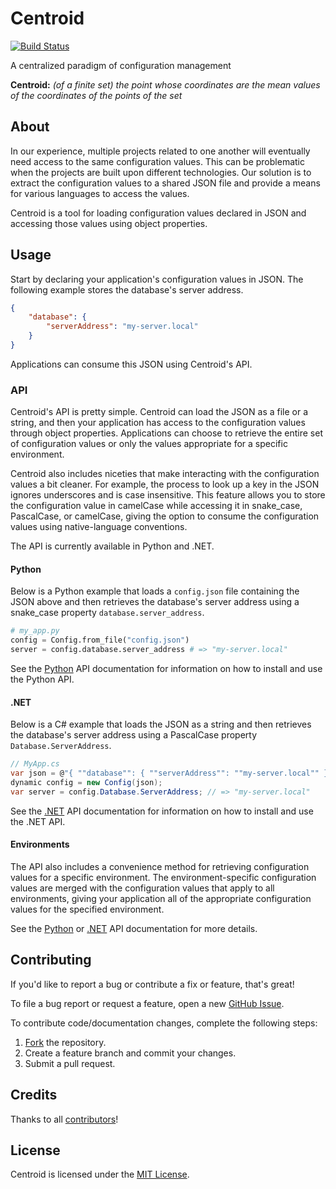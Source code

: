 # Centroid

[![Build Status](https://travis-ci.org/ResourceDataInc/Centroid.png?branch=master)](https://travis-ci.org/ResourceDataInc/Centroid)

A centralized paradigm of configuration management

**Centroid:** *(of a finite set) the point whose coordinates are the mean values of the coordinates of the points of the set*

## About

In our experience, multiple projects related to one another will eventually need access to the same configuration values. This can be problematic when the projects are built upon different technologies. Our solution is to extract the configuration values to a shared JSON file and provide a means for various languages to access the values.

Centroid is a tool for loading configuration values declared in JSON and accessing those values using object properties.

## Usage

Start by declaring your application's configuration values in JSON. The following example stores the database's server address.

```json
{
    "database": {
        "serverAddress": "my-server.local"
    }
}
```

Applications can consume this JSON using Centroid's API.

### API

Centroid's API is pretty simple. Centroid can load the JSON as a file or a string, and then your application has access to the configuration values through object properties. Applications can choose to retrieve the entire set of configuration values or only the values appropriate for a specific environment.

Centroid also includes niceties that make interacting with the configuration values a bit cleaner. For example, the process to look up a key in the JSON ignores underscores and is case insensitive. This feature allows you to store the configuration value in camelCase while accessing it in snake_case, PascalCase, or camelCase, giving the option to consume the configuration values using native-language conventions.

The API is currently available in Python and .NET.

#### Python

Below is a Python example that loads a `config.json` file containing the JSON above and then retrieves the database's server address using a snake_case property `database.server_address`.

```py
# my_app.py
config = Config.from_file("config.json")
server = config.database.server_address # => "my-server.local"
```

See the [Python](python/README.md) API documentation for information on how to install and use the Python API.

#### .NET

Below is a C# example that loads the JSON as a string and then retrieves the database's server address using a PascalCase property `Database.ServerAddress`.

```cs
// MyApp.cs
var json = @"{ ""database"": { ""serverAddress"": ""my-server.local"" } }";
dynamic config = new Config(json);
var server = config.Database.ServerAddress; // => "my-server.local"
```

See the [.NET](dot-net/README.md) API documentation for information on how to install and use the .NET API.

#### Environments

The API also includes a convenience method for retrieving configuration values for a specific environment. The environment-specific configuration values are merged with the configuration values that apply to all environments, giving your application all of the appropriate configuration values for the specified environment.

See the [Python](python/README.md) or [.NET](dot-net/README.md) API documentation for more details.

## Contributing

If you'd like to report a bug or contribute a fix or feature, that's great!

To file a bug report or request a feature, open a new [GitHub Issue](https://github.com/ResourceDataInc/Centroid/issues/new).

To contribute code/documentation changes, complete the following steps:

1. [Fork](https://github.com/ResourceDataInc/Centroid/fork) the repository.
1. Create a feature branch and commit your changes.
1. Submit a pull request.

## Credits

Thanks to all [contributors](https://github.com/ResourceDataInc/Centroid/graphs/contributors)!

## License

Centroid is licensed under the [MIT License](LICENSE.txt).
